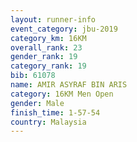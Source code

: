 ```yaml
---
layout: runner-info 
event_category: jbu-2019 
category_km: 16KM  
overall_rank: 23
gender_rank: 19
category_rank: 19
bib: 61078
name: AMIR ASYRAF BIN ARIS
category: 16KM Men Open
gender: Male
finish_time: 1-57-54
country: Malaysia
---
```

